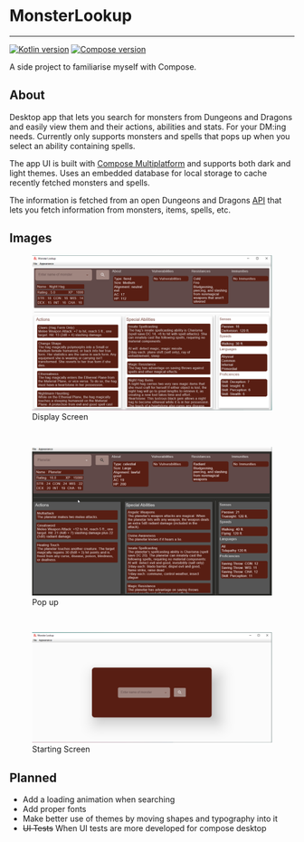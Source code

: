 # MonsterLookup
___
[![Kotlin version][kotlin_img]][kotlin_url]
[![Compose version][compose_img]][compose_url]

A side project to familiarise myself with Compose.

## About

Desktop app that lets you search for monsters from Dungeons and Dragons and easily view them and their actions, abilities and stats.
For your DM:ing needs. Currently only supports monsters and spells that pops up when you select an ability containing spells.

The app UI is built with [Compose Multiplatform](https://www.jetbrains.com/lp/compose-mpp/) and supports both dark and light themes.
Uses an embedded database for local storage to cache recently fetched monsters and spells.

The information is fetched from an open Dungeons and Dragons [API](https://www.dnd5eapi.co/) 
that lets you fetch information from monsters, items, spells, etc. 


## Images
<figure>
<img src="Images/LookupDisplay.PNG" alt="Image showing the display screen for Adult White Dragon">
<figcaption>Display Screen</figcaption>
</figure>
<br>
<figure>
<img src="Images/LookupSpellPop.gif">
<figcaption>Pop up</figcaption>
</figure>
<br>
<figure>
<img src="Images/LookupStart.PNG" alt="Image showing the start screen">  
<figcaption>Starting Screen</figcaption>
</figure>



## Planned


- Add a loading animation when searching
- Add proper fonts
- Make better use of themes by moving shapes and typography into it
- ~~UI Tests~~ When UI tests are more developed for compose desktop


[compose_url]: https://github.com/JetBrains/compose-jb/releases/tag/v1.2.0-alpha01-dev774
[compose_img]: https://img.shields.io/static/v1?style=for-the-badge&message=Compose&color=4285F4&logo=Jetpack+Compose&logoColor=FFFFFF&label=
[kotlin_url]: https://github.com/JetBrains/kotlin/releases/tag/v1.7.10
[kotlin_img]: https://img.shields.io/github/v/release/Jetbrains/kotlin?color=7f53ff&label=Kotlin&logo=kotlin&logoColor=7f53ff&style=for-the-badge